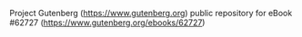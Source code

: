 Project Gutenberg (https://www.gutenberg.org) public repository for eBook #62727 (https://www.gutenberg.org/ebooks/62727)
